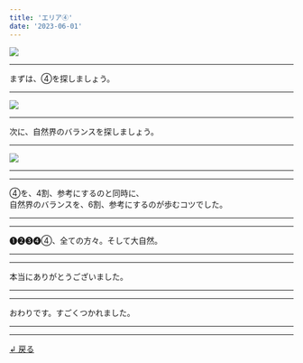 ```yaml
---
title: 'エリア④'
date: '2023-06-01'
---
```

![](/images/00.jpg)
***
まずは、④を探しましょう。
***
![](/images/00_n.jpg)
***
次に、自然界のバランスを探しましょう。
***
![](/images/00__n.jpg)
***
***
④を、4割、参考にするのと同時に、  
自然界のバランスを、6割、参考にするのが歩むコツでした。
***
***
➊➋➌➍④、全ての方々。そして大自然。
***
***
本当にありがとうございました。
***
***
おわりです。すごくつかれました。
***
***
[ ↲ 戻る ](https://01234567890.thebase.in/about)
